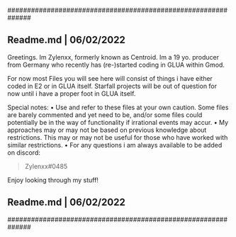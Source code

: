 ##############################################################
## Readme.md | 06/02/2022 ####################################

Greetings. Im Zylenxx, formerly known as Centroid.
Im a 19 yo. producer from Germany who recently has (re-)started coding in GLUA within Gmod.


For now most Files you will see here will consist of things i have either coded in E2 or in GLUA itself.
Starfall projects will be out of question for now until i have a proper foot in GLUA itself.

Special notes:
• Use and refer to these files at your own caution. Some files are barely commented and yet need to be, and/or some files could potentially
  be in the way of functionality if irrational events may accur.
• My approaches may or may not be based on previous knowledge about restrictions. This may or may not be useful for those who have worked with 
  similar restrictions.
• For any questions i am always available to be added on discord:
  > Zylenxx#0485

Enjoy looking through my stuff!

## Readme.md | 06/02/2022 ####################################
##############################################################

